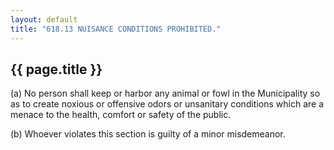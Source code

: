 ```yaml
---
layout: default 
title: "618.13 NUISANCE CONDITIONS PROHIBITED."
---
```


{{ page.title }}
----------------

​(a) No person shall keep or harbor any animal or fowl in the
Municipality so as to create noxious or offensive odors or unsanitary
conditions which are a menace to the health, comfort or safety of the
public.

​(b) Whoever violates this section is guilty of a minor misdemeanor.
